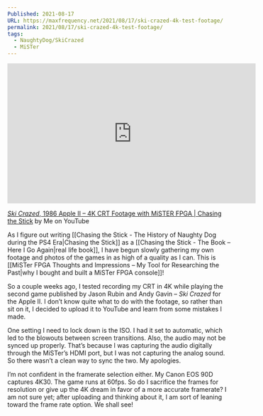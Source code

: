 ```yaml
---
Published: 2021-08-17
URL: https://maxfrequency.net/2021/08/17/ski-crazed-4k-test-footage/
permalink: 2021/08/17/ski-crazed-4k-test-footage/
tags:
  - NaughtyDog/SkiCrazed
  - MiSTer
---
```

<div class=iframe-container>
<iframe width="560" height="315" src="https://www.youtube-nocookie.com/embed/sEp5G811emo?si=9iu-0pFk7pvowEuO" title="YouTube video player" frameborder="0" allow="accelerometer; autoplay; clipboard-write; encrypted-media; gyroscope; picture-in-picture; web-share" allowfullscreen></iframe>
</div>

[*Ski Crazed*, 1986 Apple II – 4K CRT Footage with MiSTER FPGA | Chasing the Stick](https://youtu.be/sEp5G811emo) by Me on YouTube

As I figure out writing [[Chasing the Stick - The History of Naughty Dog during the PS4 Era|Chasing the Stick]] as a [[Chasing the Stick - The Book – Here I Go Again|real life book]], I have begun slowly gathering my own footage and photos of the games in as high of a quality as I can. This is [[MiSTer FPGA Thoughts and Impressions – My Tool for Researching the Past|why I bought and built a MiSTer FPGA console]]!

So a couple weeks ago, I tested recording my CRT in 4K while playing the second game published by Jason Rubin and Andy Gavin – *Ski Crazed* for the Apple II. I don’t know quite what to do with the footage, so rather than sit on it, I decided to upload it to YouTube and learn from some mistakes I made.

One setting I need to lock down is the ISO. I had it set to automatic, which led to the blowouts between screen transitions. Also, the audio may not be synced up properly. That’s because I was capturing the audio digitally through the MiSTer’s HDMI port, but I was not capturing the analog sound. So there wasn’t a clean way to sync the two. My apologies.

I’m not confident in the framerate selection either. My Canon EOS 90D captures 4K30. The game runs at 60fps. So do I sacrifice the frames for resolution or give up the 4K dream in favor of a more accurate framerate? I am not sure yet; after uploading and thinking about it, I am sort of leaning toward the frame rate option. We shall see!